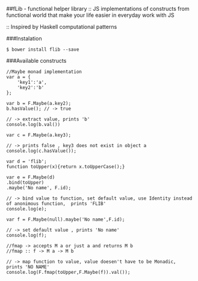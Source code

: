 ##fLib - functional helper library
:: JS implementations of constructs from functional world that make your life easier in everyday work with JS

:: Inspired by Haskell computational patterns

###Instalation
```
$ bower install flib --save
```
###Available constructs

 ```
 //Maybe monad implementation
 var a = {
	 'key1':'a',
	 'key2':'b'
 };

 var b = F.Maybe(a.key2);
 b.hasValue(); // -> true
 
 // -> extract value, prints 'b'
 console.log(b.val()) 

 var c = F.Maybe(a.key3);
 
 // -> prints false , key3 does not exist in object a
 console.log(c.hasValue()); 

 var d = 'flib';
 function toUpper(x){return x.toUpperCase();}

 var e = F.Maybe(d)
 .bind(toUpper)
 .maybe('No name', F.id);

 // -> bind value to function, set default value, use Identity instead of anonimous function,  prints 'FLIB'
 console.log(e); 

 var f = F.Maybe(null).maybe('No name',F.id);
 
 // -> set default value , prints 'No name'
 console.log(f); 

 //fmap -> accepts M a or just a and returns M b
 //fmap :: f -> M a -> M b
 
 // -> map function to value, value doesen't have to be Monadic,  prints 'NO NAME'
 console.log(F.fmap(toUpper,F.Maybe(f)).val()); 



        
 ``` 
